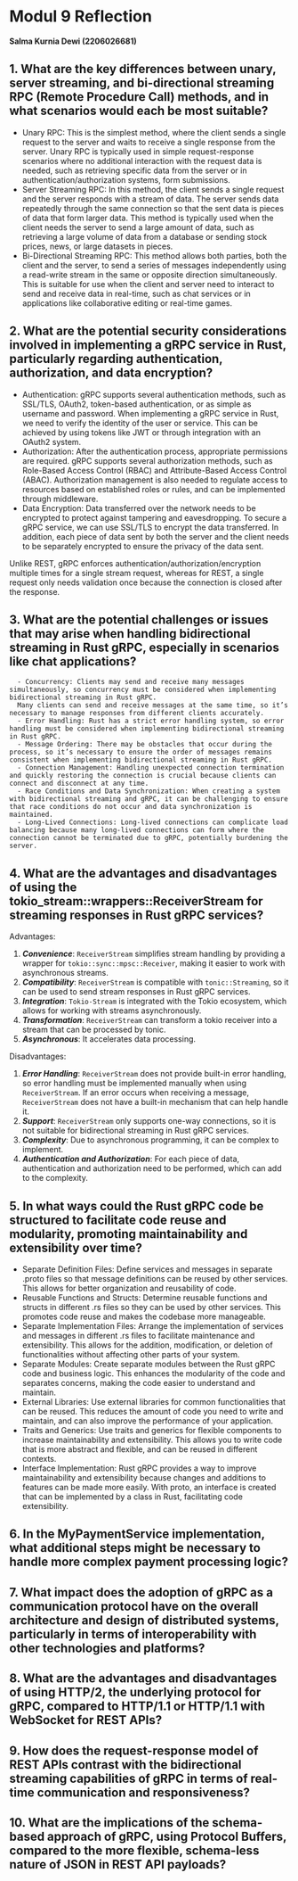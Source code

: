 # Modul 9 Reflection
**Salma Kurnia Dewi (2206026681)**

## 1. What are the key differences between unary, server streaming, and bi-directional streaming RPC (Remote Procedure Call) methods, and in what scenarios would each be most suitable?
- Unary RPC: This is the simplest method, where the client sends a single request to the server and waits to receive a single response from the server. 
Unary RPC is typically used in simple request-response scenarios where no additional interaction with the request data is needed, such as retrieving specific data from the server or in authentication/authorization systems, form submissions.
- Server Streaming RPC: In this method, the client sends a single request and the server responds with a stream of data. 
The server sends data repeatedly through the same connection so that the sent data is pieces of data that form larger data. 
This method is typically used when the client needs the server to send a large amount of data, such as retrieving a large volume of data from a database or sending stock prices, news, or large datasets in pieces.
- Bi-Directional Streaming RPC: This method allows both parties, both the client and the server, to send a series of messages independently using a read-write stream in the same or opposite direction simultaneously. 
This is suitable for use when the client and server need to interact to send and receive data in real-time, such as chat services or in applications like collaborative editing or real-time games.

## 2. What are the potential security considerations involved in implementing a gRPC service in Rust, particularly regarding authentication, authorization, and data encryption?
- Authentication: gRPC supports several authentication methods, such as SSL/TLS, OAuth2, token-based authentication, or as simple as username and password. 
When implementing a gRPC service in Rust, we need to verify the identity of the user or service. This can be achieved by using tokens like JWT or through integration with an OAuth2 system.
- Authorization: After the authentication process, appropriate permissions are required. gRPC supports several authorization methods, such as Role-Based Access Control (RBAC) and Attribute-Based Access Control (ABAC). 
Authorization management is also needed to regulate access to resources based on established roles or rules, and can be implemented through middleware.
- Data Encryption: Data transferred over the network needs to be encrypted to protect against tampering and eavesdropping. 
To secure a gRPC service, we can use SSL/TLS to encrypt the data transferred. In addition, each piece of data sent by both the server and the client needs to be separately encrypted to ensure the privacy of the data sent.

Unlike REST, gRPC enforces authentication/authorization/encryption multiple times for a single stream request, whereas for REST, a single request only needs validation once because the connection is closed after the response. 

## 3. What are the potential challenges or issues that may arise when handling bidirectional streaming in Rust gRPC, especially in scenarios like chat applications?
      - Concurrency: Clients may send and receive many messages simultaneously, so concurrency must be considered when implementing bidirectional streaming in Rust gRPC. 
      Many clients can send and receive messages at the same time, so it’s necessary to manage responses from different clients accurately.
      - Error Handling: Rust has a strict error handling system, so error handling must be considered when implementing bidirectional streaming in Rust gRPC.
      - Message Ordering: There may be obstacles that occur during the process, so it’s necessary to ensure the order of messages remains consistent when implementing bidirectional streaming in Rust gRPC.
      - Connection Management: Handling unexpected connection termination and quickly restoring the connection is crucial because clients can connect and disconnect at any time.
      - Race Conditions and Data Synchronization: When creating a system with bidirectional streaming and gRPC, it can be challenging to ensure that race conditions do not occur and data synchronization is maintained.
      - Long-Lived Connections: Long-lived connections can complicate load balancing because many long-lived connections can form where the connection cannot be terminated due to gRPC, potentially burdening the server.

## 4. What are the advantages and disadvantages of using the tokio_stream::wrappers::ReceiverStream for streaming responses in Rust gRPC services?
Advantages:
1. ***Convenience***: `ReceiverStream` simplifies stream handling by providing a wrapper for `tokio::sync::mpsc::Receiver`, making it easier to work with asynchronous streams.
2. ***Compatibility***: `ReceiverStream` is compatible with `tonic::Streaming`, so it can be used to send stream responses in Rust gRPC services.
3. ***Integration***: `Tokio-Stream` is integrated with the Tokio ecosystem, which allows for working with streams asynchronously.
4. ***Transformation***: `ReceiverStream` can transform a tokio receiver into a stream that can be processed by tonic.
5. ***Asynchronous***: It accelerates data processing.

Disadvantages:
1. ***Error Handling***: `ReceiverStream` does not provide built-in error handling, so error handling must be implemented manually when using `ReceiverStream`. If an error occurs when receiving a message, `ReceiverStream` does not have a built-in mechanism that can help handle it.
2. ***Support***: `ReceiverStream` only supports one-way connections, so it is not suitable for bidirectional streaming in Rust gRPC services.
3. ***Complexity***: Due to asynchronous programming, it can be complex to implement.
4. ***Authentication and Authorization***: For each piece of data, authentication and authorization need to be performed, which can add to the complexity.

## 5. In what ways could the Rust gRPC code be structured to facilitate code reuse and modularity, promoting maintainability and extensibility over time?
- Separate Definition Files: Define services and messages in separate .proto files so that message definitions can be reused by other services. This allows for better organization and reusability of code.
- Reusable Functions and Structs: Determine reusable functions and structs in different .rs files so they can be used by other services. This promotes code reuse and makes the codebase more manageable.
- Separate Implementation Files: Arrange the implementation of services and messages in different .rs files to facilitate maintenance and extensibility. This allows for the addition, modification, or deletion of functionalities without affecting other parts of your system.
- Separate Modules: Create separate modules between the Rust gRPC code and business logic. This enhances the modularity of the code and separates concerns, making the code easier to understand and maintain.
- External Libraries: Use external libraries for common functionalities that can be reused. This reduces the amount of code you need to write and maintain, and can also improve the performance of your application.
- Traits and Generics: Use traits and generics for flexible components to increase maintainability and extensibility. This allows you to write code that is more abstract and flexible, and can be reused in different contexts.
- Interface Implementation: Rust gRPC provides a way to improve maintainability and extensibility because changes and additions to features can be made more easily. With proto, an interface is created that can be implemented by a class in Rust, facilitating code extensibility.

## 6. In the MyPaymentService implementation, what additional steps might be necessary to handle more complex payment processing logic?

## 7. What impact does the adoption of gRPC as a communication protocol have on the overall architecture and design of distributed systems, particularly in terms of interoperability with other technologies and platforms?

## 8. What are the advantages and disadvantages of using HTTP/2, the underlying protocol for gRPC, compared to HTTP/1.1 or HTTP/1.1 with WebSocket for REST APIs?

## 9. How does the request-response model of REST APIs contrast with the bidirectional streaming capabilities of gRPC in terms of real-time communication and responsiveness?

## 10. What are the implications of the schema-based approach of gRPC, using Protocol Buffers, compared to the more flexible, schema-less nature of JSON in REST API payloads?
